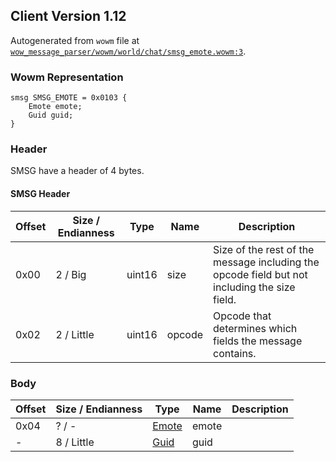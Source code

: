 ## Client Version 1.12

Autogenerated from `wowm` file at [`wow_message_parser/wowm/world/chat/smsg_emote.wowm:3`](https://github.com/gtker/wow_messages/tree/main/wow_message_parser/wowm/world/chat/smsg_emote.wowm#L3).

### Wowm Representation
```rust,ignore
smsg SMSG_EMOTE = 0x0103 {
    Emote emote;
    Guid guid;
}
```
### Header
SMSG have a header of 4 bytes.

#### SMSG Header
| Offset | Size / Endianness | Type   | Name   | Description |
| ------ | ----------------- | ------ | ------ | ----------- |
| 0x00   | 2 / Big           | uint16 | size   | Size of the rest of the message including the opcode field but not including the size field.|
| 0x02   | 2 / Little        | uint16 | opcode | Opcode that determines which fields the message contains.|
### Body
| Offset | Size / Endianness | Type | Name | Description |
| ------ | ----------------- | ---- | ---- | ----------- |
| 0x04 | ? / - | [Emote](emote.md) | emote |  |
| - | 8 / Little | [Guid](../spec/packed-guid.md) | guid |  |

